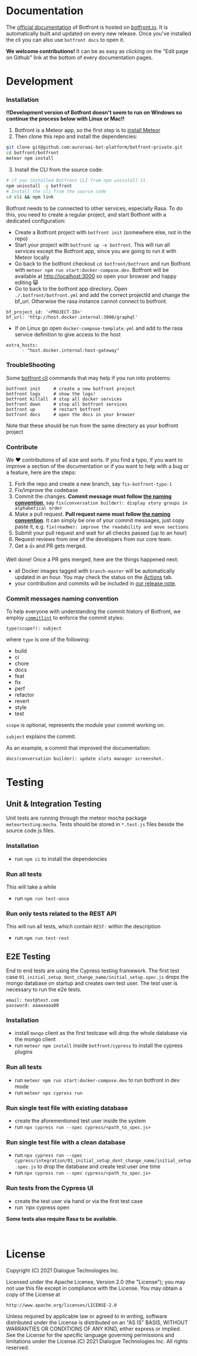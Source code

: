 # Documentation

The [official documentation](https://botfront.io/docs/getting-started/setup) of Botfront is hosted on [botfront.io](https://botfront.io/docs/getting-started/setup). It is automatically built and updated on every new release. Once you've installed the cli you can also use `botfront docs` to open it.

**We welcome contributions!** It can be as easy as clicking on the "Edit page on Github" link at the bottom of every documentation pages.

# Development

### Installation

**!!Development version of Botfront doesn't seem to run on Windows so continue the process below with Linux or Mac!!**

1. Botfront is a Meteor app, so the first step is to [install Meteor](https://www.meteor.com/install)
2. Then clone this repo and install the dependencies:
```bash
git clone git@github.com:auroraai-bot-platform/botfront-private.git
cd botfront/botfront
meteor npm install
```
3. Install the CLI from the source code:
```bash
# if you installed Botfront CLI from npm uninstall it.
npm uninstall -g botfront
# Install the cli from the source code
cd cli && npm link
```
Botfront needs to be connected to other services, especially Rasa. To do this, you need to create a regular project, and start Botfront with a dedicated configuration:

- Create a Botfront project with `botfront init` (somewhere else, not in the repo)
- Start your project with `botfront up -e botfront`. This will run all services except the Botfront app, since you are going to run it with Meteor locally
- Go back to the botfront checkout `cd botfront/botfront` and run Botfront with `meteor npm run start:docker-compose.dev`. Botfront will be available at [http://localhost:3000](http://localhost:3000) so open your browser and happy editing :smile_cat:
- Go to back to the botfront app directory. Open `./.botfront/botfront.yml` and add the correct projectId and change the bf_url. Otherwise the rasa instance cannot
connect to botfront.
```shell
bf_project_id: '<PROJECT-ID>'
bf_url: 'http://host.docker.internal:3000/graphql'
```
- If on Linux go open `docker-compose-template.yml` and add to the rasa service definition to give access to the host
```shell
extra_hosts:
      - "host.docker.internal:host-gateway"
```
    
### TroubleShooting

Some [botfront cli](https://github.com/botfront/botfront/blob/master/cli/src/cli.js) commands that may help if you run into problems:

```shell
botfront init     # create a new botfront project
botfront logs     # show the logs!
botfront killall  # stop all docker services
botfront down     # stop all botfront services
botfront up       # restart botfront
botfront docs     # open the docs in your browser
```

Note that these should be run from the same directory as your botfront project

### Contribute

We ❤️ contributions of all size and sorts. If you find a typo, if you want to improve a section of the documentation or if you want to help with a bug or a feature, here are the steps:

1. Fork the repo and create a new branch, say `fix-botfront-typo-1`
2. Fix/improve the codebase
3. Commit the changes. **Commit message must follow [the naming convention](#commit-messages-naming-convention)**, say `fix(conversation builder): display story groups in alphabetical order`
4. Make a pull request. **Pull request name must follow [the naming convention](#commit-messages-naming-convention)**. It can simply be one of your commit messages, just copy paste it, e.g. `fix(readme): improve the readability and move sections`
5. Submit your pull request and wait for all checks passed (up to an hour)
6. Request reviews from one of the developers from our core team.
7. Get a 👍 and PR gets merged.

Well done! Once a PR gets merged, here are the things happened next:
- all Docker images tagged with `branch-master` will be automatically updated in an hour. You may check the status on the [Actions](https://github.com/botfront/botfront/actions) tab.
- your contribution and commits will be included in [our release note](https://github.com/botfront/botfront/blob/master/CHANGELOG.md).

### Commit messages naming convention

To help everyone with understanding the commit history of Botfront, we employ [`commitlint`](https://commitlint.js.org/#/) to enforce the commit styles:

```text
type(scope?): subject
```

where `type` is one of the following:

- build
- ci
- chore
- docs
- feat
- fix
- perf
- refactor
- revert
- style
- test

`scope` is optional, represents the module your commit working on.

`subject` explains the commit.

As an example, a commit that improved the documentation:
```text
docs(conversation builder): update slots manager screenshot.
```

# Testing

## Unit & Integration Testing
Unit tests are running through the meteor mocha package `meteortesting:mocha`.
Tests should be stored in `*.test.js` files beside the source code js files.

### Installation
* run `npm ci` to install the dependencies

### Run all tests
This will take a while
* run `npm run test-once`

### Run only tests related to the REST API
This will run all tests, which contain `REST:` within the description
* run `npm run test-rest`

## E2E Testing
End to end tests are using the Cypress testing framework.
The first test case `01_initial_setup_dont_change_name/initial_setup.spec.js` drops the mongo database on startup and creates own test user.
The test user is necessary to run the e2e tests.

```shell
email: test@test.com
password: aaaaaaaa00
```

### Installation
* install `mongo` client as the first testcase will drop the whole database via the mongo client
* run `meteor npm install` inside `botfront/cypress` to install the cypress plugins



### Run all tests
* run `meteor npm run start:docker-compose.dev` to run botfront in dev mode
* run `meteor npx cypress run`

### Run single test file with existing database
* create the aforementioned test user inside the system
* run `npx cypress run --spec cypress/<path_to_spec.js>`

### Run single test file with a clean database
* run `npx cypress run --spec cypress/integration/01_initial_setup_dont_change_name/initial_setup.spec.js` to drop the database and create test user one time
* run `npx cypress run --spec cypress/<path_to_spec.js>`

### Run tests from the Cypress UI
* create the test user via hand or via the first test case
* run `npx cypress open

**Some tests also require Rasa to be available.**

<br/>

# License

Copyright (C) 2021 Dialogue Technologies Inc.

Licensed under the Apache License, Version 2.0 (the "License");
you may not use this file except in compliance with the License.
You may obtain a copy of the License at

    http://www.apache.org/licenses/LICENSE-2.0

Unless required by applicable law or agreed to in writing, software
distributed under the License is distributed on an "AS IS" BASIS,
WITHOUT WARRANTIES OR CONDITIONS OF ANY KIND, either express or implied.
See the License for the specific language governing permissions and
limitations under the License.(C) 2021 Dialogue Technologies Inc. All rights reserved.
